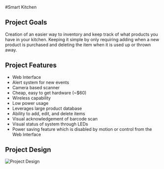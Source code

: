 #Smart Kitchen

## Project Goals

Creation of an easier way to inventory and keep track of what products you have in your kitchen. Keeping it simple by only requiring adding when a new product is purchased and deleting the item when it is used up or thrown away.

## Project Features
* Web Interface
* Alert system for new events
* Camera based scanner
* Cheap, easy to get hardware (~$60)
* Wireless capability
* Low power usage
* Leverages large product database
* Ability to add, edit, and delete items
* Visual acknowledgement of barcode scan
* Visual status of system through LEDs
* Power saving feature which is disabled by motion or control from the Web Interface

## Project Design
![Project Design](http://i.imgur.com/D9fnnHq.png)